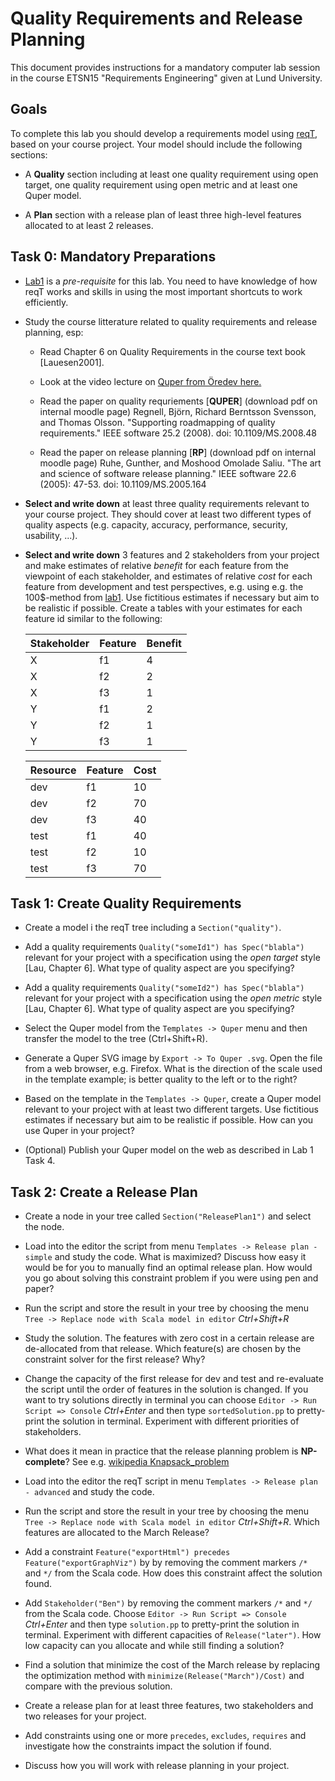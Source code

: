 # Quality Requirements and Release Planning

This document provides instructions for a mandatory computer lab session in the course ETSN15 "Requirements Engineering" given at Lund University.

## Goals

To complete this lab you should develop a requirements model using [reqT](http://reqt.org/download.html), based on your course project. Your model should include the following sections:

  * A **Quality** section including at least one quality requirement using open target, one quality requirement using open metric and at least one Quper model.

  * A **Plan** section with a release plan of least three high-level features allocated to at least 2 releases.


## Task 0: Mandatory Preparations

  * [Lab1](http://cs.lth.se/krav/labs/lab1) is a *pre-requisite* for this lab. You need to have knowledge of how reqT works and skills in using the most important shortcuts to work efficiently.

  * Study the course litterature related to quality requirements and release planning, esp:

    * Read Chapter 6 on Quality Requirements in the course text book [Lauesen2001].

    * Look at the video lecture on [Quper from Öredev here.](http://cs.lth.se/krav/quality-requirements/)

    * Read the paper on quality requriements [**QUPER**] (download pdf on internal moodle page) Regnell, Björn, Richard Berntsson Svensson, and Thomas Olsson. "Supporting roadmapping of quality requirements." IEEE software 25.2 (2008). doi: 10.1109/MS.2008.48

    * Read the paper on release planning [**RP**] (download pdf on internal moodle page) Ruhe, Gunther, and Moshood Omolade Saliu. "The art and science of software release planning." IEEE software 22.6 (2005): 47-53.  doi: 10.1109/MS.2005.164

  * **Select and write down** at least three quality requirements relevant to your course project. They should cover at least two different types of quality aspects (e.g. capacity, accuracy, performance, security, usability, ...).

  * **Select and write down** 3 features and 2 stakeholders from your project and make estimates of relative *benefit* for each feature from the viewpoint of each stakeholder, and estimates of relative *cost* for each feature from development and test perspectives, e.g. using e.g. the 100$-method from [lab1](http://cs.lth.se/krav/labs/lab1). Use fictitious estimates if necessary but aim to be realistic if possible.  Create a tables with your estimates for each feature id similar to the following:

    | Stakeholder | Feature | Benefit |
    |-------------|---------|---------|
    | X | f1 | 4 |
    | X | f2 | 2 |
    | X | f3 | 1 |
    | Y | f1 | 2 |
    | Y | f2 | 1 |
    | Y | f3 | 1 |

    | Resource | Feature | Cost |
    |----------|---------|------|
    | dev | f1 | 10 |
    | dev | f2 | 70 |
    | dev | f3 | 40 |
    | test | f1 | 40 |
    | test | f2 | 10 |
    | test | f3 | 70 |



## Task 1: Create Quality Requirements

* Create a model i the reqT tree including a `Section("quality")`.

* Add a quality requirements `Quality("someId1") has Spec("blabla")` relevant for your project with a specification using the *open target* style [Lau, Chapter 6]. What type of quality aspect are you specifying?

* Add a quality requirements `Quality("someId2") has Spec("blabla")` relevant for your project with a specification using the *open metric* style [Lau, Chapter 6]. What type of quality aspect are you specifying?

* Select the Quper model from the `Templates -> Quper` menu and then transfer the model to the tree (Ctrl+Shift+R).

* Generate a Quper SVG image by `Export -> To Quper .svg`. Open the file from a web browser, e.g. Firefox. What is the direction of the scale used in the template example; is better quality to the left or to the right?

* Based on the template in the `Templates -> Quper`, create a Quper model relevant to your project with at least two different targets. Use fictitious estimates if necessary but aim to be realistic if possible. How can you use Quper in your project?

* (Optional) Publish your Quper model on the web as described in Lab 1 Task 4.


## Task 2: Create a Release Plan

* Create a node in your tree called `Section("ReleasePlan1")` and select the node.

* Load into the editor the script from menu `Templates -> Release plan - simple` and study the code. What is maximized? Discuss how easy it would be for you to manually find an optimal release plan. How would you go about solving this constraint problem if you were using pen and paper?

* Run the script and store the result in your tree by choosing the menu `Tree -> Replace node with Scala model in editor` *Ctrl+Shift+R*

* Study the solution. The features with zero cost in a certain release are de-allocated from that release. Which feature(s) are chosen by the constraint solver for the first release? Why?

* Change the capacity of the first release for dev and test and re-evaluate the script until the order of features in the solution is changed. If you want to try solutions directly in terminal you can choose `Editor -> Run Script => Console` *Ctrl+Enter* and then type `sortedSolution.pp` to pretty-print the solution in terminal. Experiment with different priorities of stakeholders.

* What does it mean in practice that the release planning problem is **NP-complete**? See e.g. [wikipedia Knapsack_problem](https://en.wikipedia.org/wiki/Knapsack_problem)

* Load into the editor the reqT script in menu `Templates -> Release plan - advanced` and study the code.

* Run the script and store the result in your tree by choosing the menu `Tree -> Replace node with Scala model in editor` *Ctrl+Shift+R*. Which features are allocated to the March Release?

* Add a constraint `Feature("exportHtml") precedes Feature("exportGraphViz")` by by removing the comment markers `/*` and `*/` from the Scala code. How does this constraint affect the solution found.

* Add `Stakeholder("Ben")` by removing the comment markers `/*` and `*/` from the Scala code. Choose `Editor -> Run Script => Console` *Ctrl+Enter* and then type `solution.pp` to pretty-print the solution in terminal. Experiment with different capacities of `Release("later")`. How low capacity can you allocate and while still finding a solution?

* Find a solution that minimize the cost of the March release by replacing the optimization method with `minimize(Release("March")/Cost)` and compare with the previous solution.

* Create a release plan for at least three features, two stakeholders and two releases for your project.

* Add constraints using one or more `precedes`, `excludes`, `requires` and investigate how the constraints impact the solution if found.

* Discuss how you will work with release planning in your project.
